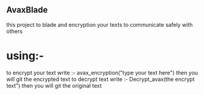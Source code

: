 ## AvaxBlade
this project to blade and encryption your texts to communicate safely with others
# using:-
to encrypt your text write :- avax_encryption("type your text here") then you will git the encrypted text
to decrypt text write :- Decrypt_avax(the encrypt text") then you will git the original text
